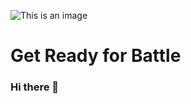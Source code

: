 
![This is an image](https://media.giphy.com/media/5hgYGAOJIdyyWjfKCa/giphy.gif)


# Get Ready for Battle

### Hi there 👋

<!--
**iamApp/iamApp** is a ✨ _special_ ✨ repository because its `README.md` (this file) appears on your GitHub profile.

Here are some ideas to get you started:

- 🔭 I’m currently working on ...
- 🌱 I’m currently learning ...
- 👯 I’m looking to collaborate on ...
- 🤔 I’m looking for help with ...
- 💬 Ask me about ...
- 📫 How to reach me: ...
- 😄 Pronouns: ...
- ⚡ Fun fact: ...
-->
